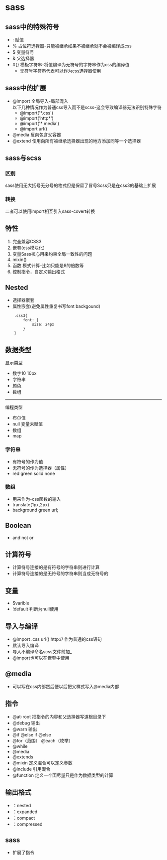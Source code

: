 # sass
## sass中的特殊符号
- : 赋值
- % 占位符选择器-只能被继承如果不被继承就不会被编译成css
- $ 变量符号
- & 父选择器
- #{} 模板字符串-将值编译为无符号的字符串作为css的编译值
    - 无符号字符串代表可以作为css选择器使用
## sass中的扩展
- @import 全局导入-局部混入  
以下几种情况作为普通css导入而不是scss-这会导致编译器无法识别特殊字符
    - @import('*.css')
    - @import('http*')
    - @import('* media')
    - @import url()
- @media 反向包含父容器
- @extend 使用向所有被继承选择器出现的地方添加同等一个选择器
## sass与scss
### 区别
sass使用无大括号无分号的格式但是保留了冒号Scss只是在css3的基础上扩展
### 转换
二者可以使用import相互引入sass-covert转换
## 特性
1. 完全兼容CSS3
2. 嵌套(css模块化)
3. 变量Sass核心用来约束全局一致性的问题
4. mixin()
5. 函数 模式计算-比如只能是8的倍数等
6. 控制指令，自定义输出格式
## Nested
- 选择器嵌套
- 属性嵌套(避免属性重复书写font backgound)
```
    .css3{
        font: {
            size: 24px
        }
    }
```
## 数据类型
显示类型
- 数字10 10px
- 字符串
- 颜色 
- 数组
---
编程类型
- 布尔值
- null 变量未赋值
- 数组 
- map
### 字符串
- 有符号的作为值
- 无符号的作为选择器（属性）
- red green solid none
### 数组
- 用来作为-css函数的输入 
- translate(1px,2px) 
- background green url;
## Boolean
- and not or
## 计算符号
- 计算符号连接的是有符号的字符串则进行计算
- 计算符号连接的是无符号的字符串则当成无符号的
## 变量
- $varible 
- !default 判断为null使用
## 导入与编译
- @import .css url() http:// 作为普通的css语句
- 默认导入编译
- 导入不编译命名scss文件前加_
- @import也可以在嵌套中使用
## @media
- 可以写在css内部然后便以后把父样式写入@media内部
## 指令
- @at-root 把指令的内容和父选择器写道根目录下
- @debug 输出
- @warn 输出
- @if @else if @else
- @for（范围） @each（枚举） 
- @while
- @media
- @extends 
- @mixin 定义混合可以定义参数
- @include 引用混合
- @function 定义一个函尽量只是作为数据类型的计算
## 输出格式
- ：nested
- ：expanded
- ：compact
- ：compressed
## sass
- 扩展了指令